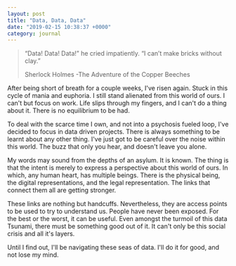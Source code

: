 ```yaml
---
layout: post
title: "Data, Data, Data"
date: "2019-02-15 10:38:37 +0000"
category: journal
---
```



> “Data! Data! Data!” he cried impatiently. “I can’t make bricks without clay.”
>
> Sherlock Holmes -The Adventure of the Copper Beeches


After being short of breath for a couple weeks, I've risen again. Stuck in this
cycle of mania and euphoria. I still stand alienated from this world of ours. I
can't but focus on work. Life slips through my fingers, and I can't do a thing
about it. There is no equilibrium to be had.

To deal with the scarce time I own, and not into a psychosis fueled loop, I've
decided to focus in data driven projects. There is always something to be learnt
about any other thing. I've just got to be careful over the noise within this
world. The buzz that only you hear, and doesn't leave you alone.

My words may sound from the depths of an asylum. It is known. The thing is that
the intent is merely to express a perspective about this world of ours. In
which, any human heart, has multiple beings. There is the physical being, the
digital representations, and the legal representation. The links that connect
them all are getting stronger.

These links are nothing but handcuffs. Nevertheless, they are access points to
be used to try to understand us. People have never been exposed. For the best or
the worst, it can be useful. Even amongst the turmoil of this data Tsunami,
there must be something good out of it. It can't only be this social crisis and
all it's layers.

Until I find out, I'll be navigating these seas of data. I'll do it for good,
and not lose my mind.
